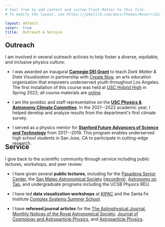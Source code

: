 ```yaml
---
# Feel free to add content and custom Front Matter to this file.
# To modify the layout, see https://jekyllrb.com/docs/themes/#overriding-theme-defaults

layout: default
cover:  true
title:  Outreach & Service
---
```


<p style="margin-bottom: -24px">
</p>

## Outreach

I am involved in several outreach activies to help foster a diverse, equitable, and inclusive physics culture:

* I was awarded an inaugural **[Carnegie DEI Grant](https://carnegiescience.edu/news/inaugural-carnegie-dei-mini-grants-awarded)** to teach *Dark Matter & Data Visualization* in partnership with [Create Now](https://createnow.org/whatwedo/ourmission/), an arts education organization that empowers underserved youth throughout Los Angeles. The first installation of this course was held at [USC Hybrid High](https://www.ednovate.org/hybrid) in Spring 2022; all course materials are [online](https://docs.google.com/document/d/1f9bxYBslAa2ewfoNRDVXP7rPLzTOJFpWmnJYcIwo1MU/edit?usp=sharing).

* I am the postdoc and staff representative on the **[USC Physics & Astronomy Climate Committee](https://docs.google.com/document/d/1bk8EV-XkrqwboUlVhjYrmi--NbCFyo3s86ffWheQjbo/edit)**. In the 2021--2022 academic year, I helped develop and analyze results from the department's first climate survey.

* I served as a physics mentor for **[Stanford Future Advancers of Science and Technology](https://fast.stanford.edu/)** from 2017--2019. This program enables underserved high school students in San Jose, CA to participate in cutting-edge research.

<p style="margin-bottom: -38px">
</p>

## Service

I give back to the scientific community through service including public lectures, workshops, and peer review:

* I have given several **public lectures**, including for the [Pasadena Senior Center](https://www.pasadenajournal.com/theme-of-january-26-cosmic-cocktail-hour.html), the [San Mateo Astronomical Society](http://nebula.wsimg.com/f29ef262928d3dba118025d689e51d82?AccessKeyId=DEEA8EDAD4DCF5083531&disposition=0&alloworigin=1) ([recording](https://youtu.be/v06iLuedjYQ?t=0)), [Astronomy on Tap](https://app.discotech.me/events/36762040-astronomy-on-tap-at-dna-lounge), and undergraduate programs including the UCSB Physics REU.

* I have led **data visualization workshops** at [KIPAC](https://kipac.github.io/BootCamp/) and the Santa Fe Institute [Complex Systems Summer School](https://wiki.santafe.edu/index.php/Complex_Systems_Summer_School_2019_(CSSS)). 

* I have **refereed journal articles** for the [The Astrophysical Journal](https://iopscience.iop.org/journal/0004-637X), [Monthly Notices of the Royal Astronomical Society](https://academic.oup.com/mnras), [Journal of Cosmology and Astroparticle Physics](https://iopscience.iop.org/journal/1475-7516), and [Astroparticle Physics](https://www.journals.elsevier.com/astroparticle-physics).